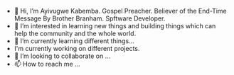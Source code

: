 - 👋 Hi, I’m Ayivugwe Kabemba. Gospel Preacher. Believer of the End-Time Message By Brother Branham. Spftware Developer.
- 👀 I’m interested in learning new things and building things which can help the community and the whole world.
- 🌱 I’m currently learning different things...
-  I'm currently working on different projects.
- 💞️ I’m looking to collaborate on ...
- 📫 How to reach me ...

<!---
Ayivugwe/Ayivugwe is a ✨ special ✨ repository because its `README.md` (this file) appears on your GitHub profile.
You can click the Preview link to take a look at your changes.
--->
